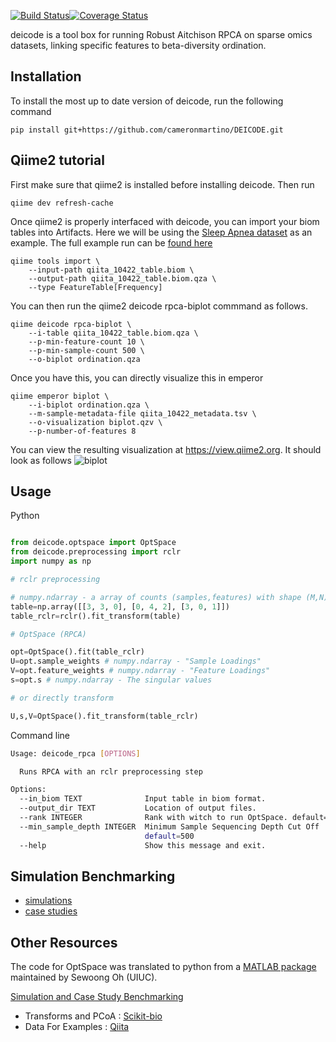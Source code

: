 
[![Build Status](https://travis-ci.org/cameronmartino/DEICODE.svg?branch=master)](https://travis-ci.org/cameronmartino/DEICODE)[![Coverage Status](https://coveralls.io/repos/github/cameronmartino/DEICODE/badge.svg?branch=master)](https://coveralls.io/github/cameronmartino/DEICODE?branch=master)

deicode is a tool box for running Robust Aitchison RPCA on sparse omics datasets, linking specific features to beta-diversity ordination.

## Installation

To install the most up to date version of deicode, run the following command

    pip install git+https://github.com/cameronmartino/DEICODE.git

## Qiime2 tutorial

First make sure that qiime2 is installed before installing deicode. Then run

```
qiime dev refresh-cache
```

Once qiime2 is properly interfaced with deicode, you can import your biom tables
into Artifacts.  Here we will be using the [Sleep Apnea dataset](https://qiita.ucsd.edu/study/description/10422)
as an example. The full example run can be [found here](https://github.com/cameronmartino/DEICODE/blob/master/Examples/sleep_apnea/SleepApnea-qiime2-tutorial.ipynb)

```
qiime tools import \
    --input-path qiita_10422_table.biom \
    --output-path qiita_10422_table.biom.qza \
    --type FeatureTable[Frequency]
```
You can then run the qiime2 deicode rpca-biplot commmand as follows.

```
qiime deicode rpca-biplot \
    --i-table qiita_10422_table.biom.qza \
    --p-min-feature-count 10 \
    --p-min-sample-count 500 \
    --o-biplot ordination.qza
```
Once you have this, you can directly visualize this in emperor
```
qiime emperor biplot \
    --i-biplot ordination.qza \
    --m-sample-metadata-file qiita_10422_metadata.tsv \
    --o-visualization biplot.qzv \
    --p-number-of-features 8
```
You can view the resulting visualization at https://view.qiime2.org.
It should look as follows
![biplot](https://github.com/cameronmartino/DEICODE/blob/master/Examples/sleep_apnea/qiime_view.png)

## Usage

Python
```python

from deicode.optspace import OptSpace
from deicode.preprocessing import rclr
import numpy as np

# rclr preprocessing

# numpy.ndarray - a array of counts (samples,features) with shape (M,N) where N>M
table=np.array([[3, 3, 0], [0, 4, 2], [3, 0, 1]]) 
table_rclr=rclr().fit_transform(table)

# OptSpace (RPCA)

opt=OptSpace().fit(table_rclr)
U=opt.sample_weights # numpy.ndarray - "Sample Loadings" 
V=opt.feature_weights # numpy.ndarray - "Feature Loadings" 
s=opt.s # numpy.ndarray - The singular values

# or directly transform

U,s,V=OptSpace().fit_transform(table_rclr)

```

Command line
```sh
Usage: deicode_rpca [OPTIONS]

  Runs RPCA with an rclr preprocessing step

Options:
  --in_biom TEXT              Input table in biom format.
  --output_dir TEXT           Location of output files.
  --rank INTEGER              Rank with witch to run OptSpace. default=3
  --min_sample_depth INTEGER  Minimum Sample Sequencing Depth Cut Off
                              default=500
  --help                      Show this message and exit.
```


## Simulation Benchmarking

* [simulations](https://github.com/cameronmartino/DEICODE/blob/master/Benchmarking/simulations/simulations.ipynb)
* [case studies](https://github.com/cameronmartino/DEICODE/blob/master/Benchmarking/case_studies/case_studies.ipynb)

## Other Resources

The code for OptSpace was translated to python from a [MATLAB package](http://swoh.web.engr.illinois.edu/software/optspace/code.html) maintained by Sewoong Oh (UIUC).

[Simulation and Case Study Benchmarking](https://github.com/cameronmartino/DEICODE/tree/master/Benchmarking)

- Transforms and PCoA : [Scikit-bio](https://github.com/biocore/scikit-bio)
- Data For Examples : [Qiita](https://qiita.ucsd.edu/)
